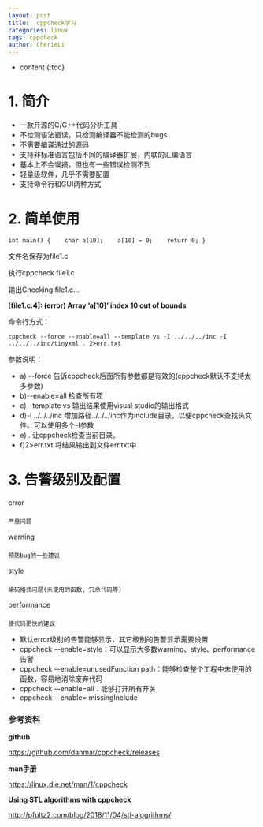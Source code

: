 ```yaml
---
layout: post
title:  cppcheck学习
categories: linux
tags: cppcheck
author: CherieLi
---
```


* content
{:toc}
# 1. 简介

- 一款开源的C/C++代码分析工具
- 不检测语法错误，只检测编译器不能检测的bugs
- 不需要编译通过的源码
- 支持非标准语言包括不同的编译器扩展，内联的汇编语言
- 基本上不会误报，但也有一些错误检测不到
- 轻量级软件，几乎不需要配置
- 支持命令行和GUI两种方式

# 2. 简单使用



```
int main() {    char a[10];    a[10] = 0;    return 0; }
```

文件名保存为file1.c

执行cppcheck file1.c

输出Checking file1.c...

**[file1.c:4]: (error) Array ’a[10]’ index 10 out of bounds**



命令行方式：

   

```
cppcheck --force --enable=all --template vs -I ../../../inc -I ../../../inc/tinyxml . 2>err.txt
```

参数说明：

- a) --force   告诉cppcheck后面所有参数都是有效的(cppcheck默认不支持太多参数)
- b)--enable=all  检查所有项
- c)--template vs   输出结果使用visual studio的输出格式
- d)-I ../../../inc  增加路径../../../inc作为include目录，以便cppcheck查找头文件。可以使用多个-I参数
- e) .  让cppcheck检查当前目录。
- f)2>err.txt  将结果输出到文件err.txt中

# 3. 告警级别及配置

error

    严重问题

warning

    预防bug的一些建议

style

    编码格式问题(未使用的函数, 冗余代码等)

performance

    使代码更快的建议



- 默认error级别的告警能够显示，其它级别的告警显示需要设置
- cppcheck --enable=style：可以显示大多数warning、style、performance告警
- cppcheck --enable=unusedFunction path：能够检查整个工程中未使用的函数，容易地消除废弃代码
- cppcheck  --enable=all：能够打开所有开关
- cppcheck  --enable= missingInclude



### 参考资料

**github**

<https://github.com/danmar/cppcheck/releases>

**man手册**

<https://linux.die.net/man/1/cppcheck>

**Using STL algorithms with cppcheck**

<http://pfultz2.com/blog/2018/11/04/stl-alogrithms/>
